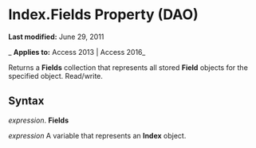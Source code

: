 
# Index.Fields Property (DAO)

 **Last modified:** June 29, 2011

 _ **Applies to:** Access 2013 | Access 2016_

Returns a  **Fields** collection that represents all stored **Field** objects for the specified object. Read/write.


## Syntax

 _expression_. **Fields**

 _expression_ A variable that represents an **Index** object.

